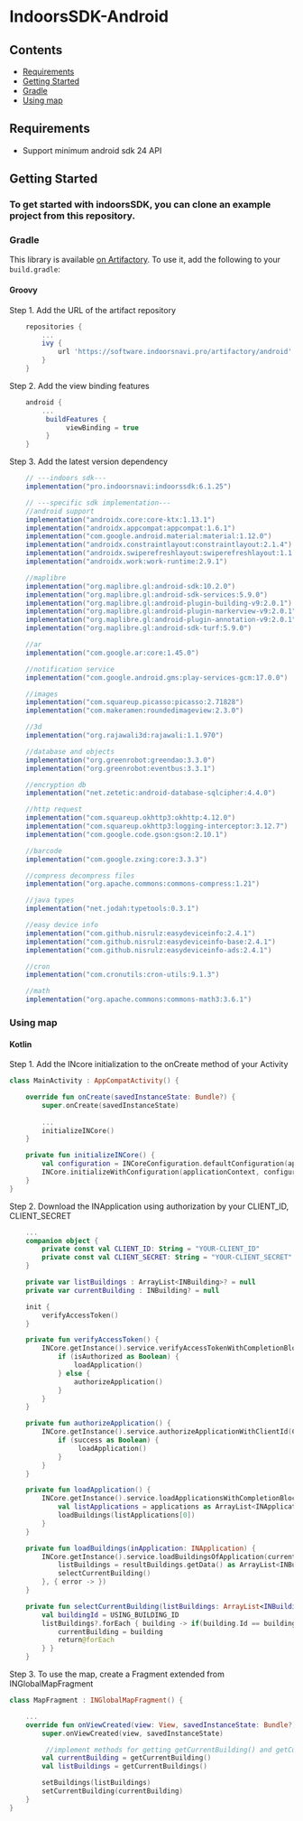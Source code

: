 # IndoorsSDK-Android
## Contents

- [Requirements](#requirements)
- [Getting Started](#getting-started)  
- [Gradle](#gradle)
- [Using map](#using-map)  

## Requirements
- Support minimum android sdk 24 API

## Getting Started
### To get started with indoorsSDK, you can clone an example project from this repository.

### Gradle
This library is available [on Artifactory](https://software.indoorsnavi.pro/artifactory/android). To use it, add the following to your `build.gradle`:

#### Groovy
Step 1. Add the URL of the artifact repository
```groovy
    repositories {
        ...
        ivy { 
            url 'https://software.indoorsnavi.pro/artifactory/android' 
        }
    }
```
Step 2. Add the view binding features
```groovy
    android {
        ...
         buildFeatures {
              viewBinding = true
         }
    }
```

Step 3. Add the latest version dependency
```groovy
    // ---indoors sdk---
    implementation("pro.indoorsnavi:indoorssdk:6.1.25")

    // ---specific sdk implementation---
    //android support
    implementation("androidx.core:core-ktx:1.13.1")
    implementation("androidx.appcompat:appcompat:1.6.1")
    implementation("com.google.android.material:material:1.12.0")
    implementation("androidx.constraintlayout:constraintlayout:2.1.4")
    implementation("androidx.swiperefreshlayout:swiperefreshlayout:1.1.0")
    implementation("androidx.work:work-runtime:2.9.1")

    //maplibre
    implementation("org.maplibre.gl:android-sdk:10.2.0")
    implementation("org.maplibre.gl:android-sdk-services:5.9.0")
    implementation("org.maplibre.gl:android-plugin-building-v9:2.0.1")
    implementation("org.maplibre.gl:android-plugin-markerview-v9:2.0.1")
    implementation("org.maplibre.gl:android-plugin-annotation-v9:2.0.1")
    implementation("org.maplibre.gl:android-sdk-turf:5.9.0")

    //ar
    implementation("com.google.ar:core:1.45.0")

    //notification service
    implementation("com.google.android.gms:play-services-gcm:17.0.0")

    //images
    implementation("com.squareup.picasso:picasso:2.71828")
    implementation("com.makeramen:roundedimageview:2.3.0")

    //3d
    implementation("org.rajawali3d:rajawali:1.1.970")

    //database and objects
    implementation("org.greenrobot:greendao:3.3.0")
    implementation("org.greenrobot:eventbus:3.3.1")

    //encryption db
    implementation("net.zetetic:android-database-sqlcipher:4.4.0")

    //http request
    implementation("com.squareup.okhttp3:okhttp:4.12.0")
    implementation("com.squareup.okhttp3:logging-interceptor:3.12.7")
    implementation("com.google.code.gson:gson:2.10.1")

    //barcode
    implementation("com.google.zxing:core:3.3.3")

    //compress decompress files
    implementation("org.apache.commons:commons-compress:1.21")

    //java types
    implementation("net.jodah:typetools:0.3.1")

    //easy device info
    implementation("com.github.nisrulz:easydeviceinfo:2.4.1")
    implementation("com.github.nisrulz:easydeviceinfo-base:2.4.1")
    implementation("com.github.nisrulz:easydeviceinfo-ads:2.4.1")

    //cron
    implementation("com.cronutils:cron-utils:9.1.3")

    //math
    implementation("org.apache.commons:commons-math3:3.6.1")
```
### Using map
#### Kotlin
Step 1. Add the INcore initialization to the onCreate method of your Activity
```kotlin
class MainActivity : AppCompatActivity() {

    override fun onCreate(savedInstanceState: Bundle?) {
        super.onCreate(savedInstanceState)
        
        ...
        initializeINCore()
    }

    private fun initializeINCore() {
        val configuration = INCoreConfiguration.defaultConfiguration(applicationContext)
        INCore.initializeWithConfiguration(applicationContext, configuration)
    }
}
```

Step 2. Download the INApplication using authorization by your CLIENT_ID, CLIENT_SECRET
```kotlin
    ...
    companion object {
        private const val CLIENT_ID: String = "YOUR-CLIENT_ID"
        private const val CLIENT_SECRET: String = "YOUR-CLIENT_SECRET"
    }

    private var listBuildings : ArrayList<INBuilding>? = null
    private var currentBuilding : INBuilding? = null

    init {
        verifyAccessToken()
    }

    private fun verifyAccessToken() {
        INCore.getInstance().service.verifyAccessTokenWithCompletionBlock { isAuthorized ->
            if (isAuthorized as Boolean) {
                loadApplication()
            } else {
                authorizeApplication()
            }
        }
    }

    private fun authorizeApplication() {
        INCore.getInstance().service.authorizeApplicationWithClientId(CLIENT_ID, CLIENT_SECRET) { success: Any ->
            if (success as Boolean) {
                 loadApplication()
            }
        }
    }

    private fun loadApplication() {
        INCore.getInstance().service.loadApplicationsWithCompletionBlock { applications: Any? ->
            val listApplications = applications as ArrayList<INApplication>
            loadBuildings(listApplications[0])
        }
    }

    private fun loadBuildings(inApplication: INApplication) {
        INCore.getInstance().service.loadBuildingsOfApplication(currentApplication,{ resultBuildings: INResponseData ->
            listBuildings = resultBuildings.getData() as ArrayList<INBuilding>
            selectCurrentBuilding()
        }, { error -> })
    }

    private fun selectCurrentBuilding(listBuildings: ArrayList<INBuilding>) {
        val buildingId = USING_BUILDING_ID
        listBuildings?.forEach { building -> if(building.Id == buildingId) {
            currentBuilding = building
            return@forEach
        } }
    }
```

Step 3. To use the map, create a Fragment extended from INGlobalMapFragment
```kotlin
class MapFragment : INGlobalMapFragment() {

    ...
    override fun onViewCreated(view: View, savedInstanceState: Bundle?) {
        super.onViewCreated(view, savedInstanceState)

         //implement methods for getting getCurrentBuilding() and getCurrentBuildings() 
        val currentBuilding = getCurrentBuilding()
        val listBuildings = getCurrentBuildings()

        setBuildings(listBuildings)
        setCurrentBuilding(currentBuilding)
    }
}
```

